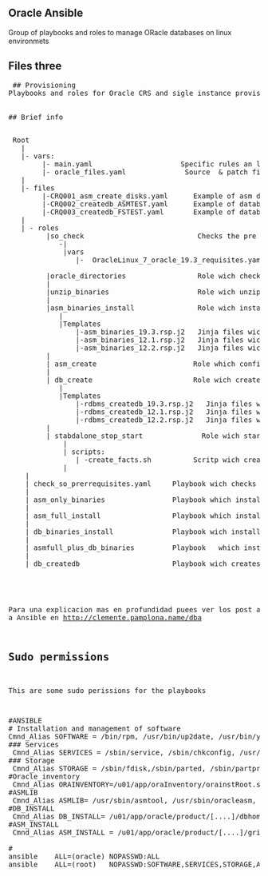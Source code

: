 ## Oracle Ansible
 Group of playbooks and roles to manage ORacle databases on linux environmets 


 ## Files three
<pre>
 ## Provisioning
Playbooks and roles for Oracle CRS and sigle instance provisioning 


## Brief info

<pre>
 Root
   |
   |- vars:
        |- main.yaml                     Specific rules an locations of our oracle department
        |- oracle_files.yaml              Source  & patch files info and locations    
   |
   |- files
        |-CRQ001_asm_create_disks.yaml      Example of asm disks provisioning
        |-CRQ002_createdb_ASMTEST.yaml      Example of database provisioning
        |-CRQ003_createdb_FSTEST.yaml       Example of database provisioning
   |    
   | - roles
         |so_check                           Checks the pre requirements of S.O
            -|
             |vars
                |-  OracleLinux_7_oracle_19.3_requisites.yaml      Prerrequisites for a installation of a 19.3 oracle files at OEL7
            
         |oracle_directories                 Role wich checks all required file structure exsists
         |
         |unzip_binaries                     Role wich unzips selected files 
         |
         |asm_binaries_install               Role wich install and setus the CRS = Listener          
            |
            |Templates 
                |-asm_binaries_19.3.rsp.j2   Jinja files wich create the asm response file for 19.3 version 
                |-asm_binaries_12.1.rsp.j2   Jinja files wich create the asm response file for 12.1 version 
                |-asm_binaries_12.2.rsp.j2   Jinja files wich create the asm response file for 12.2 version 
         |    
         | asm_create                       Role which configures asmlib, create asmdisks, diskgroups and asm 
         |
         | db_create                        Role wich creates a database 
            |
            |Templates 
                |-rdbms_createdb_19.3.rsp.j2   Jinja files wich create the rdbms response file for 19.3 version 
                |-rdbms_createdb_12.1.rsp.j2   Jinja files wich create the rdbms response file for 12.1 version 
                |-rdbms_createdb_12.2.rsp.j2   Jinja files wich create the rdbms response file for 12.2 version 
         |
         | stabdalone_stop_start              Role wich starts/stop all services on a alone oracle database server 
             |
             | scripts:
                | -create_facts.sh          Scritp wich creates the local facts related to running oracle services
             |       
    |
    | check_so_prerrequisites.yaml     Playbook wich checks the S.O  prerrequisites
    |     
    | asm_only_binaries                Playbook which install CRS listener and setup them
    | 
    | asm_full_install                 Playbook which install CRS,listeners, confiurres asmlib, create asmdisks,diskgroups and asm 
    |
    | db_binaries_install              Playbook wich installs and inventory database binaries 
    |
    | asmfull_plus_db_binaries         Playbook   which install CRS,listeners, confiurres asmlib, create asmdisks,diskgroups, asm and database binaries 
    |
    | db_createdb                      Playbook wich creates a database 
         
</pre>
Para una explicacion mas en profundidad puees ver los post asociados a Ansible en http://clemente.pamplona.name/dba

## Sudo permissions
This are some sudo perissions for the playbooks 


<pre>
#ANSIBLE
# Installation and management of software
Cmnd_Alias SOFTWARE = /bin/rpm, /usr/bin/up2date, /usr/bin/yum
### Services
 Cmnd_Alias SERVICES = /sbin/service, /sbin/chkconfig, /usr/bin/systemctl
### Storage
 Cmnd_Alias STORAGE = /sbin/fdisk,/sbin/parted, /sbin/partprobe, /bin/mount, /bin/umount
#Oracle_inventory
 Cmnd_Alias ORAINVENTORY=/u01/app/oraInventory/orainstRoot.sh
#ASMLIB
 Cmnd_Alias ASMLIB= /usr/sbin/asmtool, /usr/sbin/oracleasm, sudoedit /etc/logrotate.d/30-oracle_logs, sudoedit /etc/rsyslog.d/30-oracle.conf
#DB_INSTALL
 Cmnd_Alias DB_INSTALL= /u01/app/oracle/product/[....]/dbhome[.]/root.sh
#ASM_INSTALL
 Cmnd_Alias ASM_INSTALL = /u01/app/oracle/product/[....]/grid/root.sh, /u01/app/oracle/product/[....]/grid/bin/perl,  /u01/app/oracle/product/[....]/grid/gridSetup.sh

#
ansible    ALL=(oracle) NOPASSWD:ALL
ansible    ALL=(root)   NOPASSWD:SOFTWARE,SERVICES,STORAGE,ASMLIB,ORAINVENTORY,ASM_INSTALL,DB_INSTALL
</pre>
